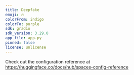 ```yaml
---
title: Deepfake
emoji: 🔥
colorFrom: indigo
colorTo: purple
sdk: gradio
sdk_version: 3.29.0
app_file: app.py
pinned: false
license: unlicense
---
```


Check out the configuration reference at https://huggingface.co/docs/hub/spaces-config-reference
